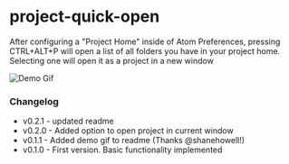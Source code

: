 # project-quick-open

After configuring a "Project Home" inside of Atom Preferences, pressing CTRL+ALT+P will open a list of all folders you have in your project home. Selecting one will open it as a project in a new window

![Demo Gif](http://i.imgur.com/qqfsKtF.gif "Demo Gif")

### Changelog
- v0.2.1 - updated readme
- v0.2.0 - Added option to open project in current window
- v0.1.1 - Added demo gif to readme (Thanks @shanehowell!)
- v0.1.0 - First version. Basic functionality implemented
